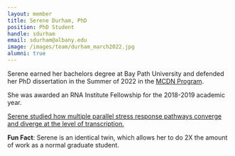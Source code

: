 ```yaml
---
layout: member
title: Serene Durham, PhD
position: PhD Student
handle: sdurham
email: sdurham@albany.edu
image: /images/team/durham_march2022.jpg
alumni: true
---
```


Serene earned her bachelors degree at Bay Path University and defended her PhD dissertation in the Summer of 2022 in the [MCDN Program](http://www.albany.edu/biology/graduate_programs/doctoral/mcdn/main.shtml). 

She was awarded an RNA Institute Fellowship for the 2018-2019 academic year. 

[Serene studied how multiple parallel stress response pathways converge and diverge at the level of transcription.](/pdfs/papers/2022-durham-dissertation.pdf)  


**Fun Fact**: Serene is an identical twin, which allows her to do 2X the amount of work as a normal graduate student. 